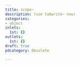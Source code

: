 ```yaml
---
title: scope~
description: (use tabwrite~ now)
categories:
- object
inlets:
  1st: {}
outlets:
  1st: {}
draft: true
pdcategory: Obsolete

---
```

